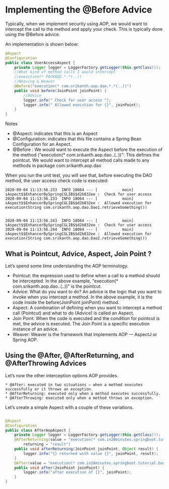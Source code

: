 # Implementing the @Before Advice
Typically, when we implement security using AOP, we would want to intercept the call to the method and apply your check. This is typically done using the @Before advice.

An implementation is shown below:
```java
@Aspect
@Configuration
public class UserAccessAspect {
    private Logger logger = LoggerFactory.getLogger(this.getClass());
    //What kind of method calls I would intercept
    //execution(* PACKAGE.*.*(..))
    //Weaving & Weaver
    @Before("execution(* com.srikanth.aop.dao.*.*(..))")
    public void before(JoinPoint joinPoint) {
        //Advice
        logger.info(" Check for user access ");
        logger.info(" Allowed execution for {}", joinPoint);
    }
}
```
Notes

* @Aspect: indicates that this is an Aspect
* @Configuration: indicates that this file contains a Spring Bean Configuration for an Aspect.
* @Before : We would want to execute the Aspect before the execution of the method
("execution(* com.srikanth.aop.dao.*.*(..))": This defines the pointcut. We would want to intercept all method calls made to any methods in package com.srikanth.aop.dao

When you run the unit test, you will see that, before executing the DAO method, the user access check code is executed:
```text
2020-09-04 11:13:56.233  INFO 18064 --- [           main] sAspect$$EnhancerBySpringCGLIB$$d2b832ee :  Check for user access 
2020-09-04 11:13:56.233  INFO 18064 --- [           main] sAspect$$EnhancerBySpringCGLIB$$d2b832ee :  Allowed execution for execution(String com.srikanth.aop.dao.Dao1.retrieveSomething())


2020-09-04 11:13:56.243  INFO 18064 --- [           main] sAspect$$EnhancerBySpringCGLIB$$d2b832ee :  Check for user access 
2020-09-04 11:13:56.244  INFO 18064 --- [           main] sAspect$$EnhancerBySpringCGLIB$$d2b832ee :  Allowed execution for execution(String com.srikanth.aop.dao.Dao2.retrieveSomething())
```

## What is Pointcut, Advice, Aspect, Join Point ?

Let’s spend some time understanding the AOP terminology.

* Pointcut: the expression used to define when a call to a method should be intercepted. In the above example, "execution(* com.srikanth.aop.dao.*.*(..))" is the pointcut.
* Advice: What do you want to do? An advice is the logic that you want to invoke when you intercept a method. In the above example, it is the code inside the before(JoinPoint joinPoint) method.
* Aspect: A combination of defining when you want to intercept a method call (Pointcut) and what to do (Advice) is called an Aspect.
* Join Point: When the code is executed and the condition for pointcut is met, the advice is executed. The Join Point is a specific execution instance of an advice.
* Weaver: Weaver is the framework that implements AOP — AspectJ or Spring AOP.

## Using the @After, @AfterReturning, and @AfterThrowing Advices
Let’s now the other interception options AOP provides.
```text
* @After: executed in two situations — when a method executes successfully or it throws an exception.
* @AfterReturning: executed only when a method executes successfully.
* @AfterThrowing: executed only when a method throws an exception.
```
Let’s create a simple Aspect with a couple of these variations.
```java

@Aspect
@Configuration
public class AfterAopAspect {
    private Logger logger = LoggerFactory.getLogger(this.getClass());
    @AfterReturning(value = "execution(* com.in28minutes.springboot.tutorial.basics.example.aop.business.*.*(..))",
        returning = "result")
    public void afterReturning(JoinPoint joinPoint, Object result) {
        logger.info("{} returned with value {}", joinPoint, result);
    }
    @After(value = "execution(* com.in28minutes.springboot.tutorial.basics.example.aop.business.*.*(..))")
    public void after(JoinPoint joinPoint) {
        logger.info("after execution of {}", joinPoint);
    }
}
```
